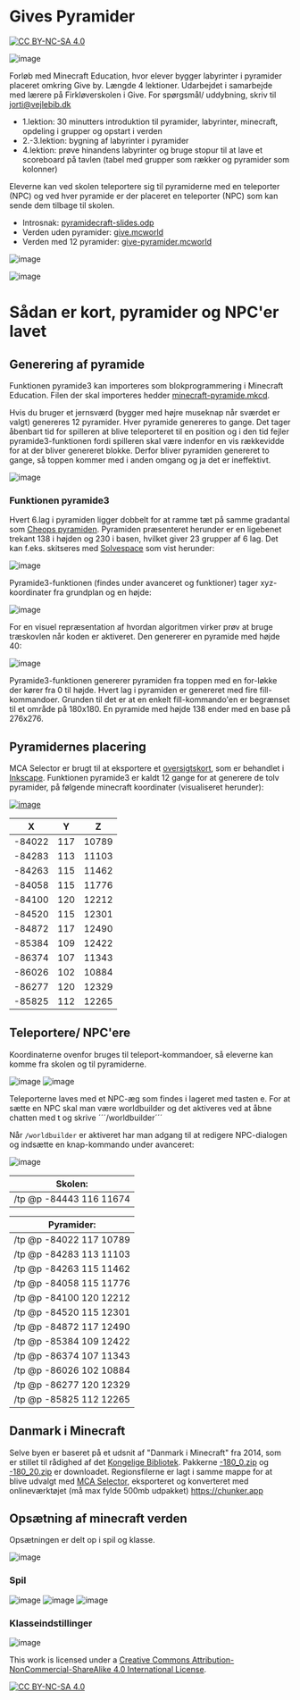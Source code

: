 # Gives Pyramider
[![CC BY-NC-SA 4.0][cc-by-nc-sa-shield]][cc-by-nc-sa]

![image](pyramide.png)

Forløb med Minecraft Education, hvor elever bygger labyrinter i pyramider placeret omkring Give by. Længde 4 lektioner. Udarbejdet i samarbejde med lærere på Firkløverskolen i Give. For spørgsmål/ uddybning, skriv til <jorti@vejlebib.dk>

* 1.lektion: 30 minutters introduktion til pyramider, labyrinter, minecraft, opdeling i grupper og opstart i verden
* 2.-3.lektion: bygning af labyrinter i pyramider
* 4.lektion: prøve hinandens labyrinter og bruge stopur til at lave et scoreboard på tavlen (tabel med grupper som rækker og pyramider som kolonner)

Eleverne kan ved skolen teleportere sig til pyramiderne med en teleporter (NPC) og ved hver pyramide er der placeret en teleporter (NPC) som kan sende dem tilbage til skolen.

* Introsnak: [pyramidecraft-slides.odp](pyramidecraft-slides.odp)
* Verden uden pyramider: [give.mcworld](https://drive.google.com/file/d/1IxNttfCih3WzaDfkqnkxRn6xIez7zmd3)
* Verden med 12 pyramider: [give-pyramider.mcworld](https://drive.google.com/file/d/1Zh7XnaHkNMFK3JnDOPd-ZERtXND5srbl)

![image](planen.png)

![image](scoreboard.jpg)


# Sådan er kort, pyramider og NPC'er lavet

## Generering af pyramide
Funktionen pyramide3 kan importeres som blokprogrammering i Minecraft Education. Filen der skal importeres hedder [minecraft-pyramide.mkcd](minecraft-pyramide.mkcd).

Hvis du bruger et jernsværd (bygger med højre museknap når sværdet er valgt) genereres 12 pyramider. Hver pyramide genereres to gange. Det tager åbenbart tid for spilleren at blive teleporteret til en position og i den tid fejler pyramide3-funktionen fordi spilleren skal være indenfor en vis rækkevidde for at der bliver genereret blokke. Derfor bliver pyramiden genereret to gange, så toppen kommer med i anden omgang og ja det er ineffektivt.

![image](blokprogrammering.png)

### Funktionen pyramide3
Hvert 6.lag i pyramiden ligger dobbelt for at ramme tæt på samme gradantal som [Cheops pyramiden](https://denstoredanske.lex.dk/Cheopspyramiden). Pyramiden præsenteret herunder er en ligebenet trekant 138 i højden og 230 i basen, hvilket giver 23 grupper af 6 lag. Det kan f.eks. skitseres med [Solvespace](https://solvespace.com/) som vist herunder:

![image](pyramidegeometri.png)

Pyramide3-funktionen (findes under avanceret og funktioner) tager xyz-koordinater fra grundplan og en højde:

![image](blokprogrammering-pyramide3.png)

For en visuel repræsentation af hvordan algoritmen virker prøv at bruge træskovlen når koden er aktiveret. Den genererer en pyramide med højde 40:

![image](blokprogrammering-visuelgenererering.png)

Pyramide3-funktionen genererer pyramiden fra toppen med en for-løkke der kører fra 0 til højde. Hvert lag i pyramiden er genereret med fire fill-kommandoer. Grunden til det er at en enkelt fill-kommando'en er begrænset til et område på 180x180. En pyramide med højde 138 ender med en base på 276x276.

## Pyramidernes placering
MCA Selector er brugt til at eksportere et [oversigtskort](), som er behandlet i [Inkscape](https://inkscape.org/). Funktionen pyramide3 er kaldt 12 gange for at generere de tolv pyramider, på følgende minecraft koordinater (visualiseret herunder):

[![image](kort.png)](kort.svg)

|X|Y|Z|
|------|---|-----|
|-84022|117|10789|
|-84283|113|11103|
|-84263|115|11462|
|-84058|115|11776|
|-84100|120|12212|
|-84520|115|12301|
|-84872|117|12490|
|-85384|109|12422|
|-86374|107|11343|
|-86026|102|10884|
|-86277|120|12329|
|-85825|112|12265|

## Teleportere/ NPC'ere
Koordinaterne ovenfor bruges til teleport-kommandoer, så eleverne kan komme fra skolen og til pyramiderne.

![image](NPC-teleporter.png)
![image](NPC-teleporter-dialog.png)

Teleporterne laves med et NPC-æg som findes i lageret med tasten e. For at sætte en NPC skal man være worldbuilder og det aktiveres ved at åbne chatten med t og skrive ´´´/worldbuilder´´´

Når ```/worldbuilder``` er aktiveret har man adgang til at redigere NPC-dialogen og indsætte en knap-kommando under avanceret:

![image](NPC-teleporter-kommando.png)

|Skolen:|
|-----------------------|
|/tp @p -84443 116 11674|

|Pyramider:|
|-----------------------|
|/tp @p -84022 117 10789|
|/tp @p -84283 113 11103|
|/tp @p -84263 115 11462|
|/tp @p -84058 115 11776|
|/tp @p -84100 120 12212|
|/tp @p -84520 115 12301|
|/tp @p -84872 117 12490|
|/tp @p -85384 109 12422|
|/tp @p -86374 107 11343|
|/tp @p -86026 102 10884|
|/tp @p -86277 120 12329|
|/tp @p -85825 112 12265|


## Danmark i Minecraft
Selve byen er baseret på et udsnit af "Danmark i Minecraft" fra 2014, som er stillet til rådighed af det [Kongelige Bibliotek](https://loar.kb.dk/collections/45f89370-686d-4c56-8f6a-ff35453f24f5). Pakkerne [-180_0.zip](https://loar.kb.dk/items/c0eefb81-07b2-4bc0-9ccc-8d81d6062d4e) og [-180_20.zip](https://loar.kb.dk/items/db6c8659-a58d-47bc-9892-9acc93ad57f0) er downloadet. Regionsfilerne er lagt i samme mappe for at blive udvalgt med [MCA Selector](https://github.com/Querz/mcaselector), eksporteret og konverteret med onlineværktøjet (må max fylde 500mb udpakket) https://chunker.app

## Opsætning af minecraft verden
Opsætningen er delt op i spil og klasse.

![image](opsaetning-indstillinger.png)

### Spil
![image](opsaetning-verdensindstillinger01.png)
![image](opsaetning-verdensindstillinger02.png)
![image](opsaetning-verdensindstillinger03-snydekoder.png)

### Klasseindstillinger
![image](opsaetning-klasseindstillinger.png)


This work is licensed under a
[Creative Commons Attribution-NonCommercial-ShareAlike 4.0 International License][cc-by-nc-sa].

[![CC BY-NC-SA 4.0][cc-by-nc-sa-image]][cc-by-nc-sa]

[cc-by-nc-sa]: http://creativecommons.org/licenses/by-nc-sa/4.0/
[cc-by-nc-sa-image]: https://licensebuttons.net/l/by-nc-sa/4.0/88x31.png
[cc-by-nc-sa-shield]: https://img.shields.io/badge/License-CC%20BY--NC--SA%204.0-lightgrey.svg
